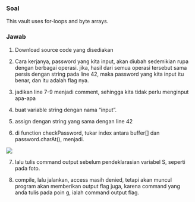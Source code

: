 ### Soal
This vault uses for-loops and byte arrays.
### Jawab
1. Download source code yang disediakan
    
2. Cara kerjanya, password yang kita input, akan diubah sedemikian rupa dengan berbagai operasi. jika, hasil dari semua operasi tersebut sama persis dengan string pada line 42, maka password yang kita input itu benar, dan itu adalah flag nya.
    
3. jadikan line 7-9 menjadi comment, sehingga kita tidak perlu menginput apa-apa
    
4. buat variable string dengan nama “input”.
    
5. assign dengan string yang sama dengan line 42
    
6. di function checkPassword, tukar index antara buffer[] dan password.charAt(), menjadi.
    

![](https://lh7-rt.googleusercontent.com/docsz/AD_4nXea-iG1lRrB9UFZl-8q-1a6COiKQA9rES8C9IblQq7MAm-5m4g7Z9IWEhURSmXCb4Q0O2gMaJORycmagL6SeUH-cS5fKD4kYM8p8SNXz6sQLzz37gZYoSJTEB65OrVdtTk-nI59sA?key=YMCEdTyeqOPW5t0-YEJmFeQg)

7. lalu tulis command output sebelum pendeklarasian variabel S, seperti pada foto.
    
8. compile, lalu jalankan, access masih denied, tetapi akan muncul program akan memberikan output flag juga, karena command yang anda tulis pada poin g, ialah command output flag.